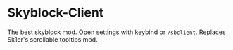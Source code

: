 # Skyblock-Client

The best skyblock mod. Open settings with keybind or `/sbclient`. Replaces Sk1er's scrollable tooltips mod.
